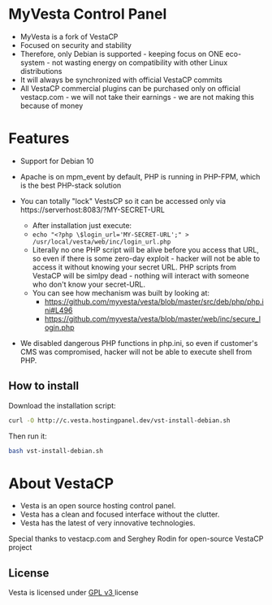 MyVesta Control Panel
==================================================

* MyVesta is a fork of VestaCP
* Focused on security and stability
* Therefore, only Debian is supported - keeping focus on ONE eco-system - not wasting energy on compatibility with other Linux distributions
* It will always be synchronized with official VestaCP commits
* All VestaCP commercial plugins can be purchased only on official vestacp.com - we will not take their earnings - we are not making this because of money

Features
==================================================

+ Support for Debian 10

+ Apache is on mpm_event by default, PHP is running in PHP-FPM, which is the best PHP-stack solution

+ You can totally "lock" VestsCP so it can be accessed only via https://serverhost:8083/?MY-SECRET-URL
    + After installation just execute:
    + `echo "<?php \$login_url='MY-SECRET-URL';" > /usr/local/vesta/web/inc/login_url.php`
    + Literally no one PHP script will be alive before you access that URL, so even if there is some zero-day exploit - hacker will not be able to access it without knowing your secret URL. PHP scripts from VestaCP will be simlpy dead - nothing will interact with someone who don't know your secret-URL.
    + You can see how mechanism was built by looking at:
      + https://github.com/myvesta/vesta/blob/master/src/deb/php/php.ini#L496
      + https://github.com/myvesta/vesta/blob/master/web/inc/secure_login.php

+ We disabled dangerous PHP functions in php.ini, so even if customer's CMS was compromised, hacker will not be able to execute shell from PHP.

How to install
----------------------------
Download the installation script:
```bash
curl -O http://c.vesta.hostingpanel.dev/vst-install-debian.sh
```
Then run it:
```bash
bash vst-install-debian.sh
```

About VestaCP
==================================================

* Vesta is an open source hosting control panel.
* Vesta has a clean and focused interface without the clutter.
* Vesta has the latest of very innovative technologies.

Special thanks to vestacp.com and Serghey Rodin for open-source VestaCP project

License
----------------------------
Vesta is licensed under  [GPL v3 ](https://github.com/serghey-rodin/vesta/blob/master/LICENSE) license

